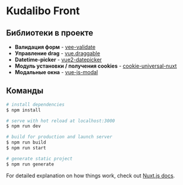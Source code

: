 # Kudalibo Front

## Библиотеки в проекте
- **Валидация форм** - [vee-validate](https://vee-validate.logaretm.com/v3)
- **Управление drag** - [vue.draggable](https://sortablejs.github.io/Vue.Draggable/)
- **Datetime-picker** - [vue2-datepicker](https://mengxiong10.github.io/vue2-datepicker/index.html)
- **Модуль установки / получения cookies** - [cookie-universal-nuxt](https://www.npmjs.com/package/cookie-universal-nuxt)
- **Модальные окна** - [vue-js-modal](https://euvl.github.io/vue-js-modal/)


## Команды

```bash
# install dependencies
$ npm install

# serve with hot reload at localhost:3000
$ npm run dev

# build for production and launch server
$ npm run build
$ npm run start

# generate static project
$ npm run generate
```

For detailed explanation on how things work, check out [Nuxt.js docs](https://nuxtjs.org).
